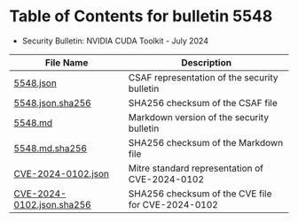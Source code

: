 # Table of Contents for bulletin 5548

 - Security Bulletin: NVIDIA CUDA Toolkit - July 2024

| File Name | Description |
|-----------|-------------|
| [5548.json](5548.json) | CSAF representation of the security bulletin |
| [5548.json.sha256](5548.json.sha256) | SHA256 checksum of the CSAF file |
| [5548.md](5548.md) | Markdown version of the security bulletin |
| [5548.md.sha256](5548.md.sha256) | SHA256 checksum of the Markdown file |
| [CVE-2024-0102.json](CVE-2024-0102.json) | Mitre standard representation of CVE-2024-0102 |
| [CVE-2024-0102.json.sha256](CVE-2024-0102.json.sha256) | SHA256 checksum of the CVE file for CVE-2024-0102 |
